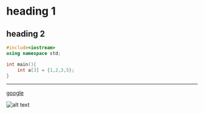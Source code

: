 # heading 1
## heading 2

```cpp
#include<iostream>
using namespace std;

int main(){
    int a[3] = {1,2,3,5};
}
```

---
[google](https://google.com)

![alt text](https://picsum.photos/400)
